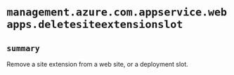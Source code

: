 # `management.azure.com.appservice.webapps.deletesiteextensionslot`

## `summary`
Remove a site extension from a web site, or a deployment slot.


